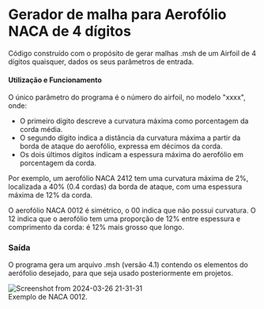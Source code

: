 # Gerador de malha para Aerofólio NACA de 4 dígitos
Código construído com o propósito de gerar malhas .msh de um Airfoil de 4 dígitos quaisquer, dados os seus parâmetros de entrada.

#### Utilização e Funcionamento
O único parâmetro do programa é o número do airfoil, no modelo "xxxx", onde: </br>

- O primeiro dígito descreve a curvatura máxima como porcentagem da corda média.</br>
- O segundo dígito indica a distância da curvatura máxima a partir da borda de ataque do aerofólio, expressa em décimos da corda. </br>
- Os dois últimos dígitos indicam a espessura máxima do aerofólio em porcentagem da corda.

Por exemplo, um aerofólio NACA 2412 tem uma curvatura máxima de 2%, localizada a 40% (0.4 cordas) da borda de ataque, com uma espessura máxima de 12% da corda. </br>

O aerofólio NACA 0012 é simétrico, o 00 indica que não possui curvatura. O 12 indica que o aerofólio tem uma proporção de 12% entre espessura e comprimento da corda: é 12% mais grosso que longo. </br>

### Saída
O programa gera um arquivo .msh (versão 4.1) contendo os elementos do aerófolio desejado, para que seja usado posteriormente em projetos.

![Screenshot from 2024-03-26 21-31-31](https://github.com/victorrangel10/gmsh/assets/130004595/1af4a1e3-2e50-4669-b1cd-39a95bb9cc5b)</br>
Exemplo de NACA 0012.



